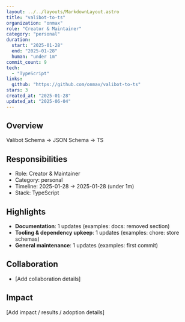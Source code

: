 ```yaml
---
layout: ../../layouts/MarkdownLayout.astro
title: "valibot-to-ts"
organization: "onmax"
role: "Creator & Maintainer"
category: "personal"
duration:
  start: "2025-01-28"
  end: "2025-01-28"
  human: "under 1m"
commit_count: 9
tech:
  - "TypeScript"
links:
  github: "https://github.com/onmax/valibot-to-ts"
stars: 3
created_at: "2025-01-28"
updated_at: "2025-06-04"
---
```

## Overview
Valibot Schema -> JSON Schema -> TS

## Responsibilities
- Role: Creator & Maintainer
- Category: personal
- Timeline: 2025-01-28 -> 2025-01-28 (under 1m)
- Stack: TypeScript

## Highlights
- **Documentation**: 1 updates (examples: docs: removed section)
- **Tooling & dependency upkeep**: 1 updates (examples: chore: store schemas)
- **General maintenance**: 1 updates (examples: first commit)

## Collaboration
- [Add collaboration details]

## Impact
[Add impact / results / adoption details]
